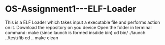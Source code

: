 # OS-Assignment1---ELF-Loader

This is a ELF Loader which takes input a executable file and performs action on it.
Download the repository on you device
Open the folder in terminal
command:
make
(since launch is formed insdide bin)
cd bin/
./launch ../test/fib
cd ..
make clean
